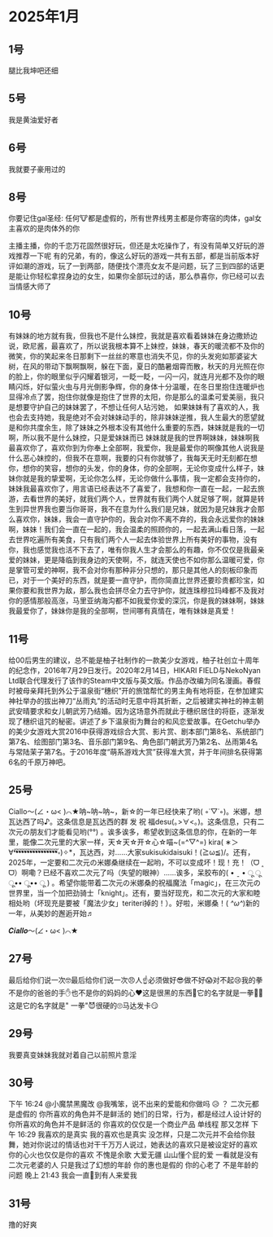 # 2025年1月

<script setup lang="ts">
import { QTagColors } from 'fake-qq-ui';

</script>

## 1号

<q-window title="我的世界话题群">

<q-text name="小魔禁黑魔改" tag="LV100 二次元变态" :tag-color="QTagColors.purple"
avatar="https://q2.qlogo.cn/headimg_dl?dst_uin=2358286166&spec=100" >腿比我坤吧还细</q-text>

</q-window>

## 5号

<q-window title="我的世界话题群">

<q-text name="正经人" tag="LV100 帅比大好人" :tag-color="QTagColors.orange"
avatar="https://q2.qlogo.cn/headimg_dl?dst_uin=1767927045&spec=100" >我是黄油爱好者</q-text>

</q-window>

## 6号

<q-window title="我的世界话题群">

<q-text name="草木" tag="LV100 青山" :tag-color="QTagColors.blue"
avatar="https://q2.qlogo.cn/headimg_dl?dst_uin=2939004685&spec=100" >我就要子豪用过的</q-text>

</q-window>

## 8号

<q-window title="我的世界话题群">

<q-text name="正经人" tag="LV100 帅比大好人" :tag-color="QTagColors.orange"
avatar="https://q2.qlogo.cn/headimg_dl?dst_uin=1767927045&spec=100" >你要记住gal圣经:
任何🐮都是虚假的，所有世界线男主都是你寄宿的肉体，gal女主喜欢的是肉体外的你</q-text>

<q-text name="为什么活的这么艰难" tag="LV100 对不准" :tag-color="QTagColors.purple"
avatar="https://q2.qlogo.cn/headimg_dl?dst_uin=2944162986&spec=100" >主播主播，你的千恋万花固然很好玩，但还是太吃操作了，有没有简单又好玩的游戏推荐一下呢
有的兄弟，有的，像这么好玩的游戏一共有五部，都是当前版本好评如潮的游戏，玩了一到两部，随便找个漂亮女友不是问题，玩了三到四部的话更是能让你轻松拿捏身边的女生，如果你全部玩过的话，那么恭喜你，你已经可以去当情感大师了
</q-text>


</q-window>

## 10号

<q-window title="我的世界话题群">

<q-text name="群摆子" tag="LV100 变态男娘控" :tag-color="QTagColors.purple"
avatar="https://q2.qlogo.cn/headimg_dl?dst_uin=3030376163&spec=100" >
有妹妹的地方就有我，但我也不是什么妹控，我就是喜欢看着妹妹在身边撒娇边说，欧尼酱，最喜欢了，所以说我根本算不上妹控，妹妹，春天的暖流都不及你的微笑，你的笑起来冬日那剩下一丝丝的寒意也消失不见，你的头发宛如那婆娑大树，在风的带动下飘啊飘啊，躲在下面，夏日的酷暑烟霄而散，秋天的月光照在你的脸上，你的眼里似乎闪耀着银河，一眨一眨，一闪一闪，就连月光都不及你的眼睛闪烁，好似萤火虫与月光倒影争辉，你的身体十分温暖，在冬日里抱住连暖炉也显得冷点了罢，抱住你就像是抱住了世界的太阳，你是那么的温柔可爱美丽，我只是想要守护自己的妹妹罢了，不想让任何人玷污她，
如果妹妹有了喜欢的人，我也会去支持她，我是绝对不会对妹妹动手的，除非妹妹逆推，我人生最大的愿望就是和你共度余生，除了妹妹之外根本没有其他什么重要的东西，妹妹就是我的一切啊，所以我不是什么妹控，只是爱妹妹而已
妹妹就是我的世界啊妹妹，妹妹啊我最喜欢你了，喜欢你到为你奉上全部啊，我爱你，我是最爱你的啊像其他人说我是什么恶心妹控的，但我不在意啊，我要的只有你就够了，我每天无时无刻都在想你，想你的笑容，想你的头发，你的身体，你的全部啊，无论你变成什么样子，妹妹你就是我的挚爱啊，无论你怎么样，无论你做什么事情，我一定都会支持你的，妹妹我最喜欢你了，用言语已经表达不了喜爱了，我想和你一直在一起，一起去旅游，去看世界的美好，就我们两个人，世界就有我们两个人就足够了啊，就算是转生到异世界我也要当你哥哥，我不在意为什么我们是兄妹，就因为是兄妹我才会那么喜欢你，妹妹，我会一直守护你的，我会对你不离不弃的，我会永远爱你的妹妹啊，妹妹！我们会一直在一起的，我会温柔的照顾你的，一起去满山看日落，一起去世界吃遍所有美食，只有我们两个人一起去体验世界上所有美好的事物，没有你，我也感觉我也活不下去了，唯有你我人生才会那么的有趣，你不仅仅是我最亲爱的妹妹，更是降临到我身边的天使啊，不，就连天使也不如你那么温暖可爱，你是掌管可爱的神啊，我不会对你有那种非分只想的，那只是其他人的刻板印象而已，对于一个美好的东西，就是要一直守护，而你简直比世界还要珍贵都珍宝，如果你要和我世界为敌，那么我也会拼尽全力去守护你，就连珠穆拉玛峰都不及我对你的感情那般高涨，马里亚纳海沟都不如我爱你爱的深沉，你是我的妹妹啊，妹妹我最爱你了，妹妹你是我的全部啊，世间哪有真情在，唯有妹妹是真爱！
</q-text>

</q-window>

## 11号

<q-window title="我的世界话题群">

<q-text name="为什么活的这么艰难" tag="LV100 对不准" :tag-color="QTagColors.purple"
avatar="https://q2.qlogo.cn/headimg_dl?dst_uin=2944162986&spec=100" >
给00后男生的建议，总不能是柚子社制作的一款美少女游戏，柚子社创立十周年的纪念作，2016年7月29日发行。2020年2月14日，HIKARI
FIELD与NekoNyan
Ltd联合代理发行了该作的Steam中文版与英文版。作品亦改编为同名漫画。春假时被母亲拜托到外公于温泉街“穗织”开的旅馆帮忙的男主角有地将臣，在参加建实神社举办的拔出神刀“丛雨丸”的活动时无意中将其折断，之后被建实神社的神主朝武安晴要求和女儿朝武芳乃结婚。因为这场意外而就此于穗织居住的将臣，逐渐发现了穗织诅咒的秘密。讲述了乡下温泉街为舞台的和风恋爱故事。在Getchu举办的美少女游戏大赏2016中获得游戏综合大赏、影片赏、剧本部门第8名、系统部门第7名、绘图部门第3名、音乐部门第9名、角色部门朝武芳乃第2名、丛雨第4名与常陆茉子第7名。于2016年度“萌系游戏大赏”获得准大赏，并于年间排名获得第6名的千原万神吧。
</q-text>

</q-window>

## 25号

<q-window title="我的世界话题群">

<q-text name="良樱" tag="LV100 花飞" :tag-color="QTagColors.blue"
avatar="https://q2.qlogo.cn/headimg_dl?dst_uin=488741813&spec=100" >Ciallo～(∠・ω< )⌒★呐~呐~呐~，新☆的一年已经快来了哟(
◦˙▽˙◦)。米娜，想瓦达西了吗♪。这条信息是瓦达西的群 发 祝 福desu(｡>∀<｡)。这条信息，只有二次元の朋友们才能看见哟(°°)
。诶多诶多，希望收到这条信息的你，在新的一年里，能像二次元里的大家一样，天☆天☆开☆心☆喵~(=^▽^=) kira(
∗＞∀❛ั❛ั❛ั❛ั❛ั❛ั❛ั❛ั❛ั❛ั❛ั❛ั❛ั❛ั❛ั❛ั∗)✧*，瓦达西，对……大家sukisukidaisuki！(≧ω≦)/。还有，2025年，一定要和二次元の米娜桑继续在一起哟，不可以变成坏！现！充！（ᗜ
˰ ᗜ）啊嘞？已经不喜欢二次元了吗（失望的眼神）……诶多，呆胶布的( • ˍ • ू ू ू•• ू•• ू )
。希望你能带着二次元の米娜桑的祝福魔法「magic」，在三次元の世界里，当一个加把劲骑士「knight」。还有，要当好现充，和二次元的大家和睦相处哟（坏现充是要被「魔法少女」teriteri掉的！）。好啦，米娜桑！(
*^ω^*)新的一年，从美妙的邂逅开始♬</q-text>

<q-text name="良樱" tag="LV100 花飞" :tag-color="QTagColors.blue"
avatar="https://q2.qlogo.cn/headimg_dl?dst_uin=488741813&spec=100" >𝑪𝒊𝒂𝒍𝒍𝒐～(∠・ω< )⌒★</q-text>

</q-window>

## 27号

<q-window title="我的世界话题群">

<q-text name="草木" tag="LV100 青山" :tag-color="QTagColors.blue"
avatar="https://q2.qlogo.cn/headimg_dl?dst_uin=2939004685&spec=100" >
最后给你们说一次🤓最后给你们说一次😠人☝必须做好😎做不好😱对不起😢我的拳不是你的爸爸的手✋也不是你的妈妈的心❤️这是很黑的东西🖤它的名字就是一拳👊😡这是它的名字就是"
一拳"😈很硬的🙄马达发卡😏</q-text>

</q-window>

## 29号

<q-window title="我的世界话题群">

<q-text name="群商城新上架了【子豪猫咪形态倒模】" tag="LV100 变态小处男" :tag-color="QTagColors.purple"
avatar="https://q2.qlogo.cn/headimg_dl?dst_uin=2860986565&spec=100" >我要真变妹妹我就对着自己以前照片意淫</q-text>

</q-window>

## 30号

<q-window title="我的世界话题群">

<q-tip>下午 16:24</q-tip>
<q-image name="正经人" tag="LV100 帅比大好人" :tag-color="QTagColors.orange"
avatar="https://q2.qlogo.cn/headimg_dl?dst_uin=1767927045&spec=100" src="/img/2025-1-30-1.jpg" ></q-image>
<q-text name="正经人" tag="LV100 帅比大好人" :tag-color="QTagColors.orange"
avatar="https://q2.qlogo.cn/headimg_dl?dst_uin=1767927045&spec=100" ><a at>@小魔禁黑魔改</a> <a at>
@我嘴笨，说不出来的爱能和你做吗</a></q-text>
<q-text name="我嘴笨，说不出来的爱能和你做吗" tag="LV100 😥黄油爱好者" :tag-color="QTagColors.purple"
avatar="https://q2.qlogo.cn/headimg_dl?dst_uin=2944162986&spec=100" >😥</q-text>
<q-text name="山东硬汉青山铁汉柔情（迷人又反派的硬汉）" tag="LV100 🖕🏻" :tag-color="QTagColors.blue"
avatar="https://q2.qlogo.cn/headimg_dl?dst_uin=2939004685&spec=100" >？</q-text>
<q-text name="山东硬汉青山铁汉柔情（迷人又反派的硬汉）" tag="LV100 🖕🏻" :tag-color="QTagColors.blue"
avatar="https://q2.qlogo.cn/headimg_dl?dst_uin=2939004685&spec=100" >二次元都是虚假的</q-text>
<q-text name="山东硬汉青山铁汉柔情（迷人又反派的硬汉）" tag="LV100 🖕🏻" :tag-color="QTagColors.blue"
avatar="https://q2.qlogo.cn/headimg_dl?dst_uin=2939004685&spec=100" >你所喜欢的角色并不是鲜活的</q-text>
<q-text name="山东硬汉青山铁汉柔情（迷人又反派的硬汉）" tag="LV100 🖕🏻" :tag-color="QTagColors.blue"
avatar="https://q2.qlogo.cn/headimg_dl?dst_uin=2939004685&spec=100" >她们的日常，行为，都是经过人设计好的</q-text>
<q-text name="山东硬汉青山铁汉柔情（迷人又反派的硬汉）" tag="LV100 🖕🏻" :tag-color="QTagColors.blue"
avatar="https://q2.qlogo.cn/headimg_dl?dst_uin=2939004685&spec=100" >你所喜欢的角色并不是鲜活的</q-text>
<q-text name="山东硬汉青山铁汉柔情（迷人又反派的硬汉）" tag="LV100 🖕🏻" :tag-color="QTagColors.blue"
avatar="https://q2.qlogo.cn/headimg_dl?dst_uin=2939004685&spec=100" >你喜欢的仅仅是一个商业产品</q-text>
<q-text name="我嘴笨，说不出来的爱能和你做吗" tag="LV100 😥黄油爱好者" :tag-color="QTagColors.purple"
avatar="https://q2.qlogo.cn/headimg_dl?dst_uin=2944162986&spec=100" >单线程</q-text>
<q-text name="我嘴笨，说不出来的爱能和你做吗" tag="LV100 😥黄油爱好者" :tag-color="QTagColors.purple"
avatar="https://q2.qlogo.cn/headimg_dl?dst_uin=2944162986&spec=100" >那又怎样</q-text>
<q-tip>下午 16:29</q-tip>
<q-text name="我嘴笨，说不出来的爱能和你做吗" tag="LV100 😥黄油爱好者" :tag-color="QTagColors.purple"
avatar="https://q2.qlogo.cn/headimg_dl?dst_uin=2944162986&spec=100" >我喜欢的是真实</q-text>
<q-text name="我嘴笨，说不出来的爱能和你做吗" tag="LV100 😥黄油爱好者" :tag-color="QTagColors.purple"
avatar="https://q2.qlogo.cn/headimg_dl?dst_uin=2944162986&spec=100" >我的喜欢也是真实</q-text>
<q-text name="山东硬汉青山铁汉柔情（迷人又反派的硬汉）" tag="LV100 🖕🏻" :tag-color="QTagColors.blue"
avatar="https://q2.qlogo.cn/headimg_dl?dst_uin=2939004685&spec=100" >
没怎样，只是二次元并不会给你鼓舞，她对你说过的情话也对干千万万人说过，她表达的喜欢只是被设定好的喜欢</q-text>
<q-text name="山东硬汉青山铁汉柔情（迷人又反派的硬汉）" tag="LV100 🖕🏻" :tag-color="QTagColors.blue"
avatar="https://q2.qlogo.cn/headimg_dl?dst_uin=2939004685&spec=100" >你的心火也仅仅是你的喜欢</q-text>
<q-image name="山东硬汉青山铁汉柔情（迷人又反派的硬汉）" tag="LV100 🖕🏻" :tag-color="QTagColors.blue"
avatar="https://q2.qlogo.cn/headimg_dl?dst_uin=2939004685&spec=100" src=""></q-image>
<q-text name="正经人" tag="LV100 帅比大好人" :tag-color="QTagColors.orange"
avatar="https://q2.qlogo.cn/headimg_dl?dst_uin=1767927045&spec=100" >不愧是余歌</q-text>
<q-text name="正经人" tag="LV100 帅比大好人" :tag-color="QTagColors.orange"
avatar="https://q2.qlogo.cn/headimg_dl?dst_uin=1767927045&spec=100" >大爱无疆</q-text>
<q-text name="正经人" tag="LV100 帅比大好人" :tag-color="QTagColors.orange"
avatar="https://q2.qlogo.cn/headimg_dl?dst_uin=1767927045&spec=100" >山山懂个屁的爱</q-text>
<q-text name="正经人" tag="LV100 帅比大好人" :tag-color="QTagColors.orange"
avatar="https://q2.qlogo.cn/headimg_dl?dst_uin=1767927045&spec=100" >一看就是没有二次元老婆的人</q-text>
<q-text name="山东硬汉青山铁汉柔情（迷人又反派的硬汉）" tag="LV100 🖕🏻" :tag-color="QTagColors.blue"
avatar="https://q2.qlogo.cn/headimg_dl?dst_uin=2939004685&spec=100" >只是我过了幻想的年龄</q-text>
<q-text name="山东硬汉青山铁汉柔情（迷人又反派的硬汉）" tag="LV100 🖕🏻" :tag-color="QTagColors.blue"
avatar="https://q2.qlogo.cn/headimg_dl?dst_uin=2939004685&spec=100" >你的惠也是假的</q-text>
<q-text name="正经人" tag="LV100 帅比大好人" :tag-color="QTagColors.orange"
avatar="https://q2.qlogo.cn/headimg_dl?dst_uin=1767927045&spec=100" >你的心老了</q-text>
<q-text name="正经人" tag="LV100 帅比大好人" :tag-color="QTagColors.orange"
avatar="https://q2.qlogo.cn/headimg_dl?dst_uin=1767927045&spec=100" >不是年龄的问题</q-text>
<q-tip>晚上 21:43</q-tip>
<q-text name="山东硬汉青山铁汉柔情（迷人又反派的硬汉）" tag="LV100 🖕🏻" :tag-color="QTagColors.blue"
avatar="https://q2.qlogo.cn/headimg_dl?dst_uin=2939004685&spec=100" >我会一直🦌到有人来爱我</q-text>

</q-window>

## 31号

<q-window title="我的世界话题群">

<q-text name="群摆子" tag="LV100 变态男娘控" :tag-color="QTagColors.purple"
avatar="https://q2.qlogo.cn/headimg_dl?dst_uin=3030376163&spec=100" >撸的好爽</q-text>

</q-window>

